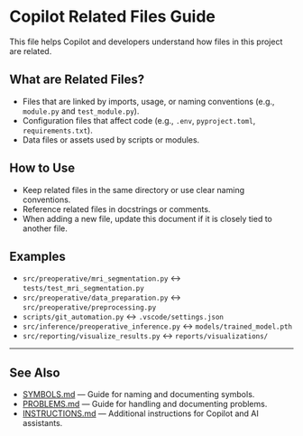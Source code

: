 # Copilot Related Files Guide

This file helps Copilot and developers understand how files in this project are related.

## What are Related Files?

- Files that are linked by imports, usage, or naming conventions (e.g., `module.py` and `test_module.py`).
- Configuration files that affect code (e.g., `.env`, `pyproject.toml`, `requirements.txt`).
- Data files or assets used by scripts or modules.

## How to Use

- Keep related files in the same directory or use clear naming conventions.
- Reference related files in docstrings or comments.
- When adding a new file, update this document if it is closely tied to another file.

## Examples

- `src/preoperative/mri_segmentation.py` ↔ `tests/test_mri_segmentation.py`
- `src/preoperative/data_preparation.py` ↔ `src/preoperative/preprocessing.py`
- `scripts/git_automation.py` ↔ `.vscode/settings.json`
- `src/inference/preoperative_inference.py` ↔ `models/trained_model.pth`
- `src/reporting/visualize_results.py` ↔ `reports/visualizations/`

---

## See Also

- [SYMBOLS.md](SYMBOLS.md) — Guide for naming and documenting symbols.
- [PROBLEMS.md](PROBLEMS.md) — Guide for handling and documenting problems.
- [INSTRUCTIONS.md](INSTRUCTIONS.md) — Additional instructions for Copilot and AI assistants.
